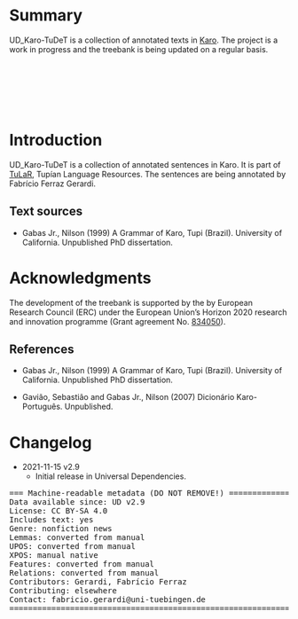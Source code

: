 
# Summary


UD_Karo-TuDeT is a collection of annotated texts in <a href="https://glottolog.org/resource/languoid/id/karo1306"> Karo</a>. The project is a work in progress and the treebank is being updated on a regular basis.

</br>
</br>
</br>
</br>
</br>

# Introduction

UD_Karo-TuDeT is a collection of annotated sentences in Karo. It is part of [TuLaR](https://tular.clld.org), Tupían Language Resources. The sentences are being annotated by Fabrício Ferraz Gerardi.

## Text sources

* Gabas Jr., Nilson (1999) A Grammar of Karo, Tupi (Brazil). University of California. Unpublished PhD dissertation.



# Acknowledgments

The development of the treebank is supported by the by European Research Council (ERC) under the European Union’s Horizon 2020 research and innovation programme (Grant agreement No. [834050](https://uni-tuebingen.de/fakultaeten/philosophische-fakultaet/fachbereiche/neuphilologie/seminar-fuer-sprachwissenschaft/arbeitsbereiche/allg-sprachwissenschaft/projekte/crosslingference/)).

## References

* Gabas Jr., Nilson (1999) A Grammar of Karo, Tupi (Brazil). University of California. Unpublished PhD dissertation.

* Gavião, Sebastião and Gabas Jr., Nilson (2007) Dicionário Karo-Português. Unpublished.


# Changelog

* 2021-11-15 v2.9
  * Initial release in Universal Dependencies.


<pre>
=== Machine-readable metadata (DO NOT REMOVE!) ================================
Data available since: UD v2.9
License: CC BY-SA 4.0
Includes text: yes
Genre: nonfiction news
Lemmas: converted from manual
UPOS: converted from manual
XPOS: manual native
Features: converted from manual
Relations: converted from manual
Contributors: Gerardi, Fabrício Ferraz
Contributing: elsewhere
Contact: fabricio.gerardi@uni-tuebingen.de
===============================================================================
</pre>
